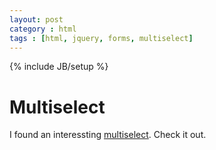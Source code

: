 ```yaml
---
layout: post
category : html
tags : [html, jquery, forms, multiselect]
---
```

{% include JB/setup %}

# Multiselect

I found an interessting [multiselect](http://ivaynberg.github.com/select2/).
Check it out.
